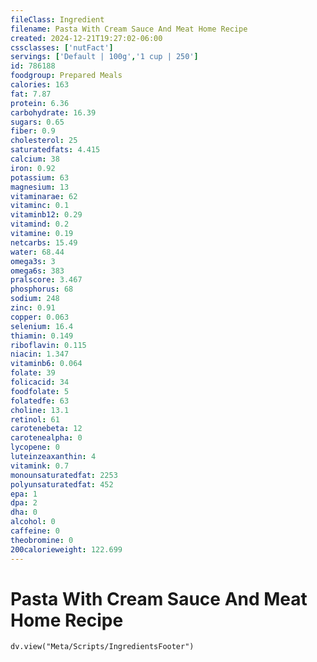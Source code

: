 ```yaml
---
fileClass: Ingredient
filename: Pasta With Cream Sauce And Meat Home Recipe
created: 2024-12-21T19:27:02-06:00
cssclasses: ['nutFact']
servings: ['Default | 100g','1 cup | 250']
id: 786188
foodgroup: Prepared Meals
calories: 163
fat: 7.87
protein: 6.36
carbohydrate: 16.39
sugars: 0.65
fiber: 0.9
cholesterol: 25
saturatedfats: 4.415
calcium: 38
iron: 0.92
potassium: 63
magnesium: 13
vitaminarae: 62
vitaminc: 0.1
vitaminb12: 0.29
vitamind: 0.2
vitamine: 0.19
netcarbs: 15.49
water: 68.44
omega3s: 3
omega6s: 383
pralscore: 3.467
phosphorus: 68
sodium: 248
zinc: 0.91
copper: 0.063
selenium: 16.4
thiamin: 0.149
riboflavin: 0.115
niacin: 1.347
vitaminb6: 0.064
folate: 39
folicacid: 34
foodfolate: 5
folatedfe: 63
choline: 13.1
retinol: 61
carotenebeta: 12
carotenealpha: 0
lycopene: 0
luteinzeaxanthin: 4
vitamink: 0.7
monounsaturatedfat: 2253
polyunsaturatedfat: 452
epa: 1
dpa: 2
dha: 0
alcohol: 0
caffeine: 0
theobromine: 0
200calorieweight: 122.699
---
```


# Pasta With Cream Sauce And Meat Home Recipe

```dataviewjs
dv.view("Meta/Scripts/IngredientsFooter")
```